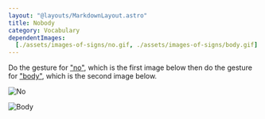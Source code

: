 ```yaml
---
layout: "@layouts/MarkdownLayout.astro"
title: Nobody
category: Vocabulary
dependentImages:
  [./assets/images-of-signs/no.gif, ./assets/images-of-signs/body.gif]
---
```


Do the gesture for ["no"](./no), which is the first image below
then do the gesture for ["body"](./body), which is the second image below.

![No](@signs/no.gif)

![Body](@signs/body.gif)
